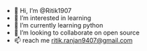 - 👋 Hi, I’m @Ritik1907
- 👀 I’m interested in learning 
- 🌱 I’m currently learning python
- 💞️ I’m looking to collaborate on open source
- 📫 reach me ritik.ranjan9407@gmail.com

<!---
Ritik1907/Ritik1907 is a ✨ special ✨ repository because its `README.md` (this file) appears on your GitHub profile.
You can click the Preview link to take a look at your changes.
--->
